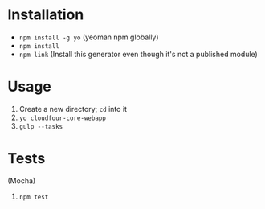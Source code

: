 # Installation

* `npm install -g yo` (yeoman npm globally)
* `npm install`
* `npm link` (Install this generator even though it's not a published module)

# Usage

1. Create a new directory; `cd` into it
2. `yo cloudfour-core-webapp`
3. `gulp --tasks`

# Tests

(Mocha)

1. `npm test`
